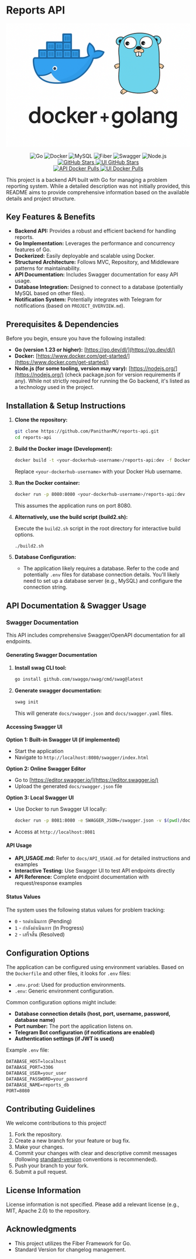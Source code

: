 # Reports API

![Reports API](https://raw.githubusercontent.com/PanithanPK/reports-api/refs/heads/develop/dockergo.png)

<div align="center">
  <img src="https://img.shields.io/badge/Go-00ADD8?style=for-the-badge&logo=go&logoColor=white" alt="Go">
  <img src="https://img.shields.io/badge/Docker-2496ED?style=for-the-badge&logo=docker&logoColor=white" alt="Docker">
  <img src="https://img.shields.io/badge/MySQL-4479A1?style=for-the-badge&logo=mysql&logoColor=white" alt="MySQL">
  <img src="https://img.shields.io/badge/Fiber-00ACD7?style=for-the-badge&logo=go&logoColor=white" alt="Fiber">
  <img src="https://img.shields.io/badge/Swagger-85EA2D?style=for-the-badge&logo=swagger&logoColor=black" alt="Swagger">
  <img src="https://img.shields.io/badge/Node.js-339933?style=for-the-badge&logo=nodedotjs&logoColor=white" alt="Node.js">
</div>

<div align="center">
  <a href="https://github.com/PanithanPK/reports-api">
    <img src="https://img.shields.io/github/stars/PanithanPK/reports-api?style=social" alt="GitHub Stars">
  </a>
  <a href="https://github.com/GearRata/reports-ui">
    <img src="https://img.shields.io/github/stars/GearRata/reports-ui?style=social" alt="UI GitHub Stars">
  </a>
  <br>
  <a href="https://hub.docker.com/r/lovee12345e/reports-api">
    <img src="https://img.shields.io/docker/pulls/lovee12345e/reports-api?style=flat-square&logo=docker" alt="API Docker Pulls">
  </a>
  <a href="https://hub.docker.com/r/gearmcc/reports-ui">
    <img src="https://img.shields.io/docker/pulls/gearmcc/reports-ui?style=flat-square&logo=docker" alt="UI Docker Pulls">
  </a>
</div>

This project is a backend API built with Go for managing a problem reporting system. While a detailed description was not initially provided, this README aims to provide comprehensive information based on the available details and project structure.

## Key Features & Benefits

*   **Backend API:** Provides a robust and efficient backend for handling reports.
*   **Go Implementation:** Leverages the performance and concurrency features of Go.
*   **Dockerized:** Easily deployable and scalable using Docker.
*   **Structured Architecture:** Follows MVC, Repository, and Middleware patterns for maintainability.
*   **API Documentation:** Includes Swagger documentation for easy API usage.
*   **Database Integration:** Designed to connect to a database (potentially MySQL based on other files).
*   **Notification System:** Potentially integrates with Telegram for notifications (based on `PROJECT_OVERVIEW.md`).

## Prerequisites & Dependencies

Before you begin, ensure you have the following installed:

*   **Go (version 1.23 or higher):**  [https://go.dev/dl/](https://go.dev/dl/)
*   **Docker:** [https://www.docker.com/get-started/](https://www.docker.com/get-started/)
*   **Node.js (for some tooling, version may vary):** [https://nodejs.org/](https://nodejs.org/) (check package.json for version requirements if any).  While not strictly required for running the Go backend, it's listed as a technology used in the project.

## Installation & Setup Instructions

1.  **Clone the repository:**

    ```bash
    git clone https://github.com/PanithanPK/reports-api.git
    cd reports-api
    ```

2.  **Build the Docker image (Development):**

    ```bash
    docker build -t <your-dockerhub-username>/reports-api:dev -f Dockerfile.dev .
    ```

    Replace `<your-dockerhub-username>` with your Docker Hub username.

3.  **Run the Docker container:**

    ```bash
    docker run -p 8080:8080 <your-dockerhub-username>/reports-api:dev
    ```

    This assumes the application runs on port 8080.

4.  **Alternatively, use the build script (build2.sh):**

    Execute the `build2.sh` script in the root directory for interactive build options.

    ```bash
    ./build2.sh
    ```

5. **Database Configuration:**

   *   The application likely requires a database. Refer to the code and potentially `.env` files for database connection details. You'll likely need to set up a database server (e.g., MySQL) and configure the connection string.

## API Documentation & Swagger Usage

### Swagger Documentation

This API includes comprehensive Swagger/OpenAPI documentation for all endpoints.

#### Generating Swagger Documentation

1. **Install swag CLI tool:**
   ```bash
   go install github.com/swaggo/swag/cmd/swag@latest
   ```

2. **Generate swagger documentation:**
   ```bash
   swag init
   ```
   This will generate `docs/swagger.json` and `docs/swagger.yaml` files.

#### Accessing Swagger UI

**Option 1: Built-in Swagger UI (if implemented)**
- Start the application
- Navigate to `http://localhost:8080/swagger/index.html`

**Option 2: Online Swagger Editor**
- Go to [https://editor.swagger.io/](https://editor.swagger.io/)
- Upload the generated `docs/swagger.json` file

**Option 3: Local Swagger UI**
- Use Docker to run Swagger UI locally:
  ```bash
  docker run -p 8081:8080 -e SWAGGER_JSON=/swagger.json -v $(pwd)/docs/swagger.json:/swagger.json swaggerapi/swagger-ui
  ```
- Access at `http://localhost:8081`

#### API Usage
- **API_USAGE.md:** Refer to `docs/API_USAGE.md` for detailed instructions and examples
- **Interactive Testing:** Use Swagger UI to test API endpoints directly
- **API Reference:** Complete endpoint documentation with request/response examples

#### Status Values
The system uses the following status values for problem tracking:
- `0` - รอดำเนินการ (Pending)
- `1` - กำลังดำเนินการ (In Progress)
- `2` - เสร็จสิ้น (Resolved)

## Configuration Options

The application can be configured using environment variables.  Based on the `Dockerfile` and other files, it looks for `.env` files:

*   `.env.prod`:  Used for production environments.
*   `.env`: Generic environment configuration.

Common configuration options might include:

*   **Database connection details (host, port, username, password, database name)**
*   **Port number:** The port the application listens on.
*   **Telegram Bot configuration (if notifications are enabled)**
*   **Authentication settings (if JWT is used)**

Example `.env` file:

```
DATABASE_HOST=localhost
DATABASE_PORT=3306
DATABASE_USER=your_user
DATABASE_PASSWORD=your_password
DATABASE_NAME=reports_db
PORT=8080
```

## Contributing Guidelines

We welcome contributions to this project!

1.  Fork the repository.
2.  Create a new branch for your feature or bug fix.
3.  Make your changes.
4.  Commit your changes with clear and descriptive commit messages (following [standard-version](https://github.com/conventional-changelog/standard-version) conventions is recommended).
5.  Push your branch to your fork.
6.  Submit a pull request.

## License Information

License information is not specified. Please add a relevant license (e.g., MIT, Apache 2.0) to the repository.

## Acknowledgments

*   This project utilizes the Fiber Framework for Go.
*   Standard Version for changelog management.